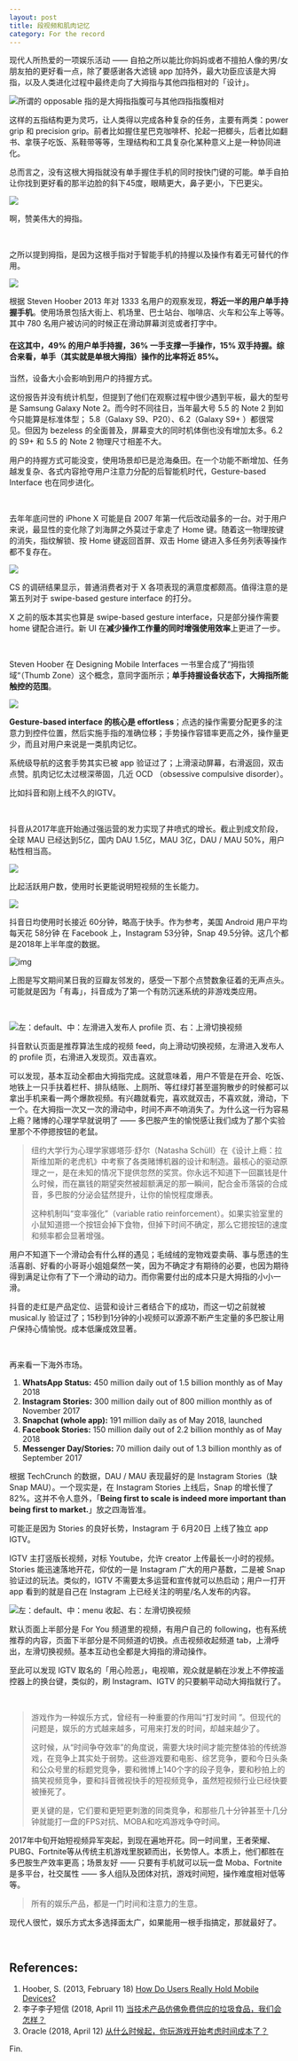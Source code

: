 ```yaml
---
layout: post
title: 段视频和肌肉记忆
category: For the record
---
```


现代人所热爱的一项娱乐活动 —— 自拍之所以能比你妈妈或者不擅拍人像的男/女朋友拍的更好看一点，除了要感谢各大滤镜 app 加持外，最大功臣应该是大拇指，以及人类进化过程中最终走向了大拇指与其他四指相对的「设计」。

![](/images/opposable-thumb.jpg "所谓的 opposable 指的是大拇指指腹可与其他四指指腹相对")

这样的五指结构更为灵巧，让人类得以完成各种复杂的任务，主要有两类：power grip 和 precision grip。前者比如握住星巴克咖啡杯、抡起一把榔头，后者比如翻书、拿筷子吃饭、系鞋带等等，生理结构和工具复杂化某种意义上是一种协同进化。

总而言之，没有这根大拇指就没有单手握住手机的同时按快门键的可能。单手自拍让你找到更好看的那半边脸的斜下45度，眼睛更大，鼻子更小，下巴更尖。

![](/images/selfie.jpg)

啊，赞美伟大的拇指。

</br>

之所以提到拇指，是因为这根手指对于智能手机的持握以及操作有着无可替代的作用。

![](/images/gadgetholding.jpg)

根据 Steven Hoober 2013 年对 1333 名用户的观察发现，**将近一半的用户单手持握手机**。使用场景包括大街上、机场里、巴士站台、咖啡店、火车和公车上等等。其中 780 名用户被访问的时候正在滑动屏幕浏览或者打字中。

#### 在这其中，49% 的用户单手持握，36% 一手支撑一手操作，15% 双手持握。综合来看，单手（其实就是单根大拇指）操作的比率将近 85%。

当然，设备大小会影响到用户的持握方式。

这份报告并没有统计机型，但提到了他们在观察过程中很少遇到平板，最大的型号是 Samsung Galaxy Note 2。而今时不同往日，当年最大号 5.5 的 Note 2 到如今只能算是标准体型； 5.8（Galaxy S9、P20）、6.2（Galaxy S9+ ）都很常见。但因为 bezeless 的全面普及，屏幕变大的同时机体倒也没有增加太多。6.2 的 S9+ 和 5.5 的 Note 2 物理尺寸相差不大。

用户的持握方式可能没变，使用场景却已是沧海桑田。在一个功能不断增加、任务越发复杂、各式内容抢夺用户注意力分配的后智能机时代，Gesture-based Interface 也在同步进化。

</br>

去年年底问世的 iPhone X 可能是自 2007 年第一代后改动最多的一台。对于用户来说，最显性的变化除了刘海屏之外莫过于拿走了 Home 键。随着这一物理按键的消失，指纹解锁、按 Home 键返回首屏、双击 Home 键进入多任务列表等操作都不复存在。

![](/images/x-feature-customer-satisfication.jpg)

CS 的调研结果显示，普通消费者对于 X 各项表现的满意度都颇高。值得注意的是第五列对于 swipe-based gesture interface 的打分。

X 之前的版本其实也算是 swipe-based gesture interface，只是部分操作需要 home 键配合进行。新 UI 在**减少操作工作量的同时增强使用效率**上更进了一步。

</br>

Steven Hoober 在 Designing Mobile Interfaces 一书里合成了“拇指领域“（Thumb Zone）这个概念，意同字面所示；**单手持握设备状态下，大拇指所能触控的范围**。

![](/images/thumb-zone.png)

**Gesture-based interface 的核心是 effortless**；点选的操作需要分配更多的注意力到控件位置，然后实施手指的准确位移；手势操作容错率更高之外，操作量更少，而且对用户来说是一类肌肉记忆。

系统级导航的这套手势其实已被 app 验证过了；上滑滚动屏幕，右滑返回，双击点赞。肌肉记忆太过根深蒂固，几近 OCD （obsessive compulsive disorder）。

比如抖音和刚上线不久的IGTV。

</br>

抖音从2017年底开始通过强运营的发力实现了井喷式的增长。截止到成文阶段，全球 MAU 已经达到5亿，国内 DAU 1.5亿，MAU 3亿，DAU / MAU 50%，用户粘性相当高。

![](/images/shortvideo1.png)

比起活跃用户数，使用时长更能说明短视频的生长能力。

![](/images/shortvideo2.png)

抖音日均使用时长接近 60分钟，略高于快手。作为参考，美国 Android 用户平均每天花 58分钟 在 Facebook 上，Instagram 53分钟，Snap 49.5分钟。这几个都是2018年上半年度的数据。

![img](https://pic4.zhimg.com/80/v2-24b0edebb80f93b4aa9acc348195ad35_hd.jpg)

上图是写文期间某日我的豆瓣友邻发的，感受一下那个点赞数象征着的无声点头。可能就是因为「有毒」，抖音成为了第一个有防沉迷系统的非游戏类应用。

</br>

![](/images/douyin.jpg "左：default、中：左滑进入发布人 profile 页、右：上滑切换视频")

抖音默认页面是推荐算法生成的视频 feed，向上滑动切换视频，左滑进入发布人的 profile 页，右滑进入发现页。双击喜欢。

可以发现，基本互动全都由大拇指完成。这就意味着，用户不管是在开会、吃饭、地铁上一只手扶着栏杆、排队结账、上厕所、等红绿灯甚至遛狗散步的时候都可以拿出手机来看一两个爆款视频。有兴趣就看完，喜欢就双击，不喜欢就，滑动，下一个。在大拇指一次又一次的滑动中，时间不声不响消失了。为什么这一行为容易上瘾？赌博的心理学早就说明了 —— 多巴胺产生的愉悦感让我们成为了那个实验里那个不停摁按钮的老鼠。

> 纽约大学行为心理学家娜塔莎·舒尔（Natasha Schüll）在《设计上瘾：拉斯维加斯的老虎机》中考察了各类赌博机器的设计和制造。最核心的驱动原理之一，是在未知的情况下提供忽然的奖赏。你永远不知道下一回赢钱是什么时候，而在赢钱的期望突然被超额满足的那一瞬间，配合金币落袋的合成音，多巴胺的分泌会猛然提升，让你的愉悦程度爆表。
>
> 这种机制叫“变率强化”（variable ratio reinforcement）。如果实验室里的小鼠知道摁一个按钮会掉下食物，但掉下时间不确定，那么它摁按钮的速度和频率都会显著增强。

用户不知道下一个滑动会有什么样的遇见；毛绒绒的宠物戏耍卖萌、事与愿违的生活喜剧、好看的小哥哥小姐姐粲然一笑，因为不确定才有期待的必要，也因为期待得到满足让你有了下一个滑动的动力。而你需要付出的成本只是大拇指的小小一滑。

抖音的走红是产品定位、运营和设计三者结合下的成功，而这一切之前就被 musical.ly 验证过了；15秒到1分钟的小视频可以源源不断产生定量的多巴胺让用户保持心情愉悦。成本低廉成效显著。

</br>

再来看一下海外市场。

1. **WhatsApp Status:** 450 million daily out of 1.5 billion monthly as of May 2018
2. **Instagram Stories:** 300 million daily out of 800 million monthly as of November 2017
3. **Snapchat (whole app):** 191 million daily as of May 2018, launched
4. **Facebook Stories:** 150 million daily out of 2.2 billion monthly as of May 2018
5. **Messenger Day/Stories:** 70 million daily out of 1.3 billion monthly as of September 2017

根据 TechCrunch 的数据，DAU / MAU 表现最好的是 Instagram Stories（缺 Snap MAU）。一个现实是，在 Instagram Stories 上线后，Snap 的增长慢了 82%。这并不令人意外，「**Being first to scale is indeed more important than being first to market.**」放之四海皆准。

可能正是因为 Stories 的良好长势，Instagram 于 6月20日 上线了独立 app IGTV。

IGTV 主打竖版长视频，对标 Youtube，允许 creator 上传最长一小时的视频。Stories 能迅速落地开花，仰仗的一是 Instagram 广大的用户基数，二是被 Snap 验证过的玩法。类似的，IGTV 不需要太多运营和宣传就可以热启动；用户一打开 app 看到的就是自己在 Instagram 上已经关注的明星/名人发布的内容。

![](/images/IGTV.jpg "左：default、中：menu 收起、右：左滑切换视频")

默认页面上半部分是 For You 频道里的视频，有用户自己的 following，也有系统推荐的内容，页面下半部分是不同频道的切换。点击视频收起频道 tab，上滑呼出，左滑切换视频。基本互动也全都是大拇指的滑动操作。

至此可以发现 IGTV 取名的「用心险恶」，电视嘛，观众就是躺在沙发上不停按遥控器上的换台键，类似的，刷 Instagram、IGTV 的只要躺平动动大拇指就行了。

</br>

> 游戏作为一种娱乐方式，曾经有一种重要的作用叫“打发时间 ”。但现代的问题是，娱乐的方式越来越多，可用来打发的时间，却越来越少了。
>
> 这时候，从“时间争夺效率”的角度说，需要大块时间才能完整体验的传统游戏，在竞争上其实处于弱势。这些游戏要和电影、综艺竞争，要和今日头条和公众号里的标题党竞争，要和微博上140个字的段子竞争，要和秒拍上的搞笑视频竞争，要和抖音微视快手的短视频竞争，虽然短视频行业已经快要被捶死了。
>
> 更关键的是，它们要和更短更刺激的同类竞争，和那些几十分钟甚至十几分钟就能打一盘的FPS对抗、MOBA和吃鸡游戏争夺时间。

2017年中旬开始短视频异军突起，到现在遍地开花。同一时间里，王者荣耀、PUBG、Fortnite等从传统主机游戏里脱颖而出，长势惊人。本质上，他们都胜在多巴胺生产效率更高；场景友好 —— 只要有手机就可以玩一盘 Moba、Fortnite 是多平台，社交属性 —— 多人组队及团体对抗，游戏时间短，操作难度相对低等等。

> 所有的娱乐产品，都是一门时间和注意力的生意。

现代人很忙，娱乐方式太多选择面太广，如果能用一根手指搞定，那就最好了。

</br>

## References:

1. Hoober, S. (2013, February 18) [How Do Users Really Hold Mobile Devices?](https://www.uxmatters.com/mt/archives/2013/02/how-do-users-really-hold-mobile-devices.php)
2. 李子李子短信 (2018, April 11) [当技术产品仿佛免费供应的垃圾食品，我们会怎样？](https://www.guokr.com/article/442878/)
3. Oracle (2018, April 12) [从什么时候起，你玩游戏开始考虑时间成本了？](https://mp.weixin.qq.com/s/AZxeXL8wgggB-8jkkCNRiA)



Fin.